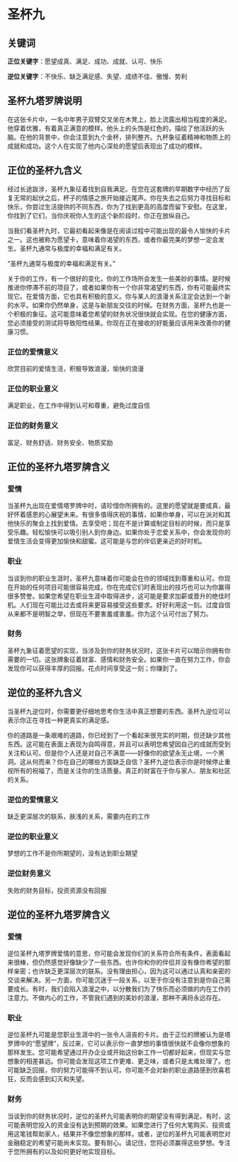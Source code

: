 # 圣杯九

## 关键词

**正位关键字**：愿望成真、满足、成功、成就、认可、快乐

**逆位关键字**：不快乐、缺乏满足感、失望、成绩不佳、傲慢、势利

## 圣杯九塔罗牌说明

在这张卡片中，一名中年男子双臂交叉坐在木凳上，脸上流露出相当程度的满足。他穿着优雅，有着真正满意的模样。他头上的头饰是红色的，描绘了他活跃的头脑。在他的背景中，你会注意到九个金杯，排列整齐。九杯象征着精神和物质上的成就和成功。这个人在实现了他内心深处的愿望后表现出了成功的模样。

## 正位的圣杯九含义

经过长途跋涉，圣杯九象征着找到自我满足。在您在这套牌的早期数字中经历了反复无常的起伏之后，杯子的情感之旅开始接近尾声。你在失去之后努力寻找目标和快乐，你尝过生活提供的不同东西，你为了找到更高的高度而留下安慰。在这里，你找到了它们，当你庆祝你人生的这个新阶段时，你正在放纵自己。

当我们看圣杯九时，它最初看起来像是在阅读过程中可能出现的最令人愉快的卡片之一。这也被称为愿望卡，意味着你渴望的东西，或者你最完美的梦想一定会发生。圣杯九通常与极度的幸福和满足有关。

“圣杯九通常与极度的幸福和满足有关。”

关于你的工作，有一个很好的变化，你的工作场所会发生一些美妙的事情。是时候推进你停滞不前的项目了，或者如果你有一个你非常渴望的东西，你有可能最终实现它。在爱情方面，它也具有积极的意义。你与某人的浪漫关系注定会达到一个新的水平。如果你仍然单身，这是与新朋友交往的时候。在财务方面，圣杯九也是一个积极的象征。这可能意味着您希望的财务状况很快就会实现。在您的健康方面，您必须接受的测试将导致阳性结果。你现在正在接收的好能量应该用来改善你的健康习惯。

### 正位的爱情意义

欣赏目前的爱情生活，积极导致浪漫，愉快的浪漫

### 正位的职业意义

满足职业，在工作中得到认可和尊重，避免过度自信

### 正位的财务意义

富足、财务舒适、财务安全、物质奖励

## 正位的圣杯九塔罗牌含义

### 爱情

当圣杯九出现在爱情塔罗牌中时，请珍惜你所拥有的。这里的愿望就是要成真，最好怀着感恩的心展望未来。有很多值得庆祝的事情，如果你单身，可以在派对和其他快乐的聚会上找到爱情。去享受吧；现在不是计算或制定目标的时候，而只是享受乐趣。轻松愉快可以吸引别人到你身边。如果你处于恋爱关系中，你会发现你的爱情生活会变得更加愉快和甜蜜。这可能是与您的伴侣更亲近的好时机。

### 职业

当谈到你的职业生涯时，圣杯九意味着你可能会在你的领域找到尊重和认可。你现在开始的任何项目可能很容易完成，你在完成它们时表现出的技巧也可以为你赢得很多赞誉。如果您希望在职业生涯中取得进步，这可能是要求加薪或晋升的绝佳时机。人们现在可能比过去或将来更容易接受这些要求。好好利用这一刻。过度自信从来都不是明智之举，但现在不要害羞或害羞。你为这个认可付出了努力。

### 财务

圣杯九象征着愿望的实现，当涉及到你的财务状况时，这张卡片可以暗示你拥有你需要的一切。这张牌象征着财富、感情和财务安全。如果你一直在努力工作，你会发现你可以获得丰厚的回报。花点时间享受这一刻；你赚到了。

## 逆位的圣杯九含义

当圣杯九逆位时，你需要更仔细地思考你生活中真正想要的东西。圣杯九逆位可以表示你正在寻找一种更真实的满足感。

你的道路是一条艰难的道路，你已经到了一个看起来很充实的时期，但还缺少其他东西。这可能在表面上表现为自鸣得意，并且可以表明您希望因自己的成就而受到关注和认可。但是你个人还是对自己不满意——好像你的欲望永无止境，一个黑洞。这从何而来？你在自己的哪些方面缺乏自信？圣杯九逆位表示你是时候停止重视所有的祝福了，而是关注你的生活质量。真正的财富在于你与家人、朋友和社区的关系。

### 逆位的爱情意义

缺乏更深层次的联系，肤浅的关系，需要内在的工作

### 逆位的职业意义

梦想的工作不是你所期望的，没有达到职业期望

### 逆位财务意义

失败的财务目标，投资资源没有回报

## 逆位的圣杯九塔罗牌含义

### 爱情

逆位圣杯九塔罗牌爱情的意思，你可能会发现你们的关系符合所有条件，表面看起来很棒，但仍然感觉好像缺少了一些东西。也许你和你的伴侣并没有像你希望的那样亲密；也许缺乏更深层次的联系。没有理由担心，因为这可以通过认真和亲密的交谈来解决。另一方面，你可能沉迷于一段关系，以至于你没有注意到是你自己需要成长。有时，我们会陷入浪漫之中，以分散我们为了快乐而必须做的内在工作的注意力。不做内心的工作，不管我们遇到的美妙的浪漫，那种不满将永远存在。

### 职业

逆位圣杯九可能是您职业生涯中的一张令人沮丧的卡片。由于正位的牌被认为是塔罗牌中的“愿望牌”，反过来，它可以表示你一直梦想的事情很快就不会像你想象的那样发生。您可能希望通过开办企业或开始这份新工作一切都好起来，但现实与您想象的相差甚远。你可能会发现这项工作更难、更乏味，或者只是太难处理了。也可能缺乏回报，你的努力可能得不到认可。你可能不会对新的职业道路感到欣喜若狂，反而会感到幻灭和失望。

### 财务

当谈到你的财务状况时，逆位的圣杯九可能表明你的期望没有得到满足。有时，这可能表明您投入的资金没有达到预期的效果。如果您进行了任何大笔购买、投资或用这笔钱帮助家人，结果并不像您想象的那样。或者，逆位的圣杯九可能表明您对金融稳定的希望可能尚未实现。要有耐心。请记住，您将必须赢得这些梦想。专注于您所拥有的以及如何更好地实现目标。